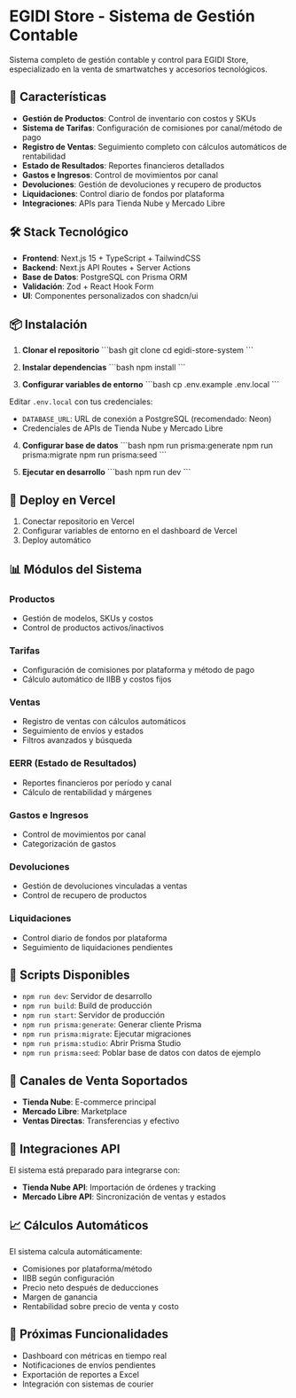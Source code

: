 # EGIDI Store - Sistema de Gestión Contable

Sistema completo de gestión contable y control para EGIDI Store, especializado en la venta de smartwatches y accesorios tecnológicos.

## 🚀 Características

- **Gestión de Productos**: Control de inventario con costos y SKUs
- **Sistema de Tarifas**: Configuración de comisiones por canal/método de pago
- **Registro de Ventas**: Seguimiento completo con cálculos automáticos de rentabilidad
- **Estado de Resultados**: Reportes financieros detallados
- **Gastos e Ingresos**: Control de movimientos por canal
- **Devoluciones**: Gestión de devoluciones y recupero de productos
- **Liquidaciones**: Control diario de fondos por plataforma
- **Integraciones**: APIs para Tienda Nube y Mercado Libre

## 🛠️ Stack Tecnológico

- **Frontend**: Next.js 15 + TypeScript + TailwindCSS
- **Backend**: Next.js API Routes + Server Actions
- **Base de Datos**: PostgreSQL con Prisma ORM
- **Validación**: Zod + React Hook Form
- **UI**: Componentes personalizados con shadcn/ui

## 📦 Instalación

1. **Clonar el repositorio**
\`\`\`bash
git clone <repository-url>
cd egidi-store-system
\`\`\`

2. **Instalar dependencias**
\`\`\`bash
npm install
\`\`\`

3. **Configurar variables de entorno**
\`\`\`bash
cp .env.example .env.local
\`\`\`

Editar `.env.local` con tus credenciales:
- `DATABASE_URL`: URL de conexión a PostgreSQL (recomendado: Neon)
- Credenciales de APIs de Tienda Nube y Mercado Libre

4. **Configurar base de datos**
\`\`\`bash
npm run prisma:generate
npm run prisma:migrate
npm run prisma:seed
\`\`\`

5. **Ejecutar en desarrollo**
\`\`\`bash
npm run dev
\`\`\`

## 🚀 Deploy en Vercel

1. Conectar repositorio en Vercel
2. Configurar variables de entorno en el dashboard de Vercel
3. Deploy automático

## 📊 Módulos del Sistema

### Productos
- Gestión de modelos, SKUs y costos
- Control de productos activos/inactivos

### Tarifas
- Configuración de comisiones por plataforma y método de pago
- Cálculo automático de IIBB y costos fijos

### Ventas
- Registro de ventas con cálculos automáticos
- Seguimiento de envíos y estados
- Filtros avanzados y búsqueda

### EERR (Estado de Resultados)
- Reportes financieros por período y canal
- Cálculo de rentabilidad y márgenes

### Gastos e Ingresos
- Control de movimientos por canal
- Categorización de gastos

### Devoluciones
- Gestión de devoluciones vinculadas a ventas
- Control de recupero de productos

### Liquidaciones
- Control diario de fondos por plataforma
- Seguimiento de liquidaciones pendientes

## 🔧 Scripts Disponibles

- `npm run dev`: Servidor de desarrollo
- `npm run build`: Build de producción
- `npm run start`: Servidor de producción
- `npm run prisma:generate`: Generar cliente Prisma
- `npm run prisma:migrate`: Ejecutar migraciones
- `npm run prisma:studio`: Abrir Prisma Studio
- `npm run prisma:seed`: Poblar base de datos con datos de ejemplo

## 📱 Canales de Venta Soportados

- **Tienda Nube**: E-commerce principal
- **Mercado Libre**: Marketplace
- **Ventas Directas**: Transferencias y efectivo

## 🔐 Integraciones API

El sistema está preparado para integrarse con:
- **Tienda Nube API**: Importación de órdenes y tracking
- **Mercado Libre API**: Sincronización de ventas y estados

## 📈 Cálculos Automáticos

El sistema calcula automáticamente:
- Comisiones por plataforma/método
- IIBB según configuración
- Precio neto después de deducciones
- Margen de ganancia
- Rentabilidad sobre precio de venta y costo

## 🎯 Próximas Funcionalidades

- Dashboard con métricas en tiempo real
- Notificaciones de envíos pendientes
- Exportación de reportes a Excel
- Integración con sistemas de courier
